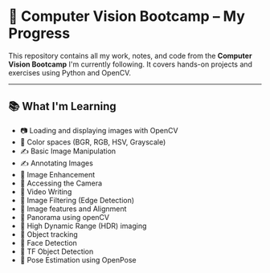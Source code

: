# 🧠 Computer Vision Bootcamp – My Progress

This repository contains all my work, notes, and code from the **Computer Vision Bootcamp** I'm currently following. It covers hands-on projects and exercises using Python and OpenCV.

---

## 📚 What I'm Learning

- 📷 Loading and displaying images with OpenCV
- 🎨 Color spaces (BGR, RGB, HSV, Grayscale)
- ✍️ Basic Image Manipulation
- ✍️ Annotating Images
- 🎨 Image Enhancement 
- 🎨 Accessing the Camera 
- 🎨 Video Writing 
- 🎨 Image Filtering (Edge Detection) 
- 🎨 Image features and Alignment 
- 🎨 Panorama using openCV
- 🎨 High Dynamic Range (HDR) imaging
- 🎨 Object tracking
- 🎨 Face Detection
- 🎨 TF Object Detection
- 🎨 Pose Estimation using OpenPose